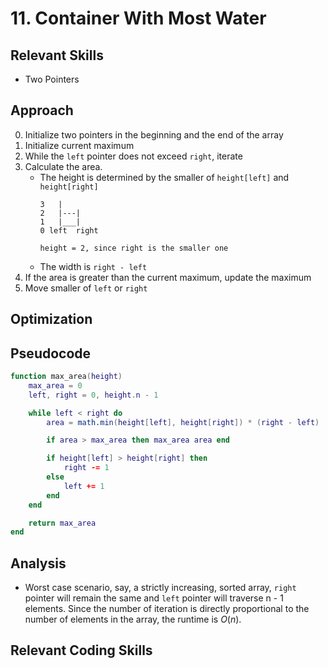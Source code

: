 # 11. Container With Most Water

## Relevant Skills

- Two Pointers

## Approach

0. Initialize two pointers in the beginning and the end of the array
0. Initialize current maximum
0. While the `left` pointer does not exceed `right`, iterate
0. Calculate the area.
    - The height is determined by the smaller of `height[left]` and `height[right]`
        ```
        3   |
        2   |---|
        1   |___|
        0 left  right

        height = 2, since right is the smaller one
        ```
    - The width is `right - left`
0. If the area is greater than the current maximum, update the maximum
0. Move smaller of `left` or `right`

## Optimization

## Pseudocode

```lua
function max_area(height)
    max_area = 0
    left, right = 0, height.n - 1

    while left < right do
        area = math.min(height[left], height[right]) * (right - left)

        if area > max_area then max_area area end

        if height[left] > height[right] then
            right -= 1
        else
            left += 1
        end
    end

    return max_area
end
```

## Analysis

- Worst case scenario, say, a strictly increasing, sorted array, `right` pointer will remain the same and `left` pointer will traverse n - 1 elements.
    Since the number of iteration is directly proportional to the number of elements in the array, the runtime is $O(n)$.

## Relevant Coding Skills

